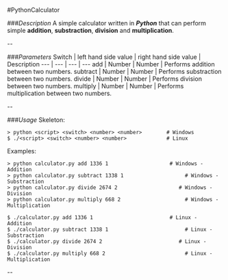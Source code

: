 #PythonCalculator

###*Description*
A simple calculator written in ***Python*** that can perform simple **addition**, **substraction**, **division** and **multiplication**.

--

###*Parameters*
Switch | left hand side value | right hand side value | Description
--- | --- | --- | ---
add | Number | Number | Performs addition between two numbers.
subtract | Number | Number | Performs substraction between two numbers.
divide | Number | Number | Performs division between two numbers.
multiply | Number | Number | Performs multiplication between two numbers.

--

###*Usage*
Skeleton:
```
> python <script> <switch> <number> <number>        # Windows
$ ./<script> <switch> <number> <number>             # Linux
```
Examples:
```
> python calculator.py add 1336 1                    # Windows - Addition
> python calculator.py subtract 1338 1                    # Windows - Substraction
> python calculator.py divide 2674 2                    # Windows - Division
> python calculator.py multiply 668 2                     # Windows - Multiplication

$ ./calculator.py add 1336 1                         # Linux - Addition
$ ./calculator.py subtract 1338 1                         # Linux - Substraction
$ ./calculator.py divide 2674 2                         # Linux - Division
$ ./calculator.py multiply 668 2                          # Linux - Multiplication
```
--
